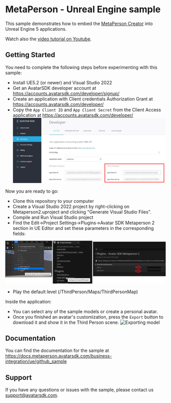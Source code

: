 # MetaPerson - Unreal Engine sample
This sample demonstrates how to embed the [MetaPerson Creator](https://metaperson.avatarsdk.com/) into Unreal Engine 5 applications.

Watch also the [video tutorial on Youtube](https://www.youtube.com/watch?v=LslWA6CcWMs&ab_channel=AvatarSDK).

## Getting Started
You need to complete the following steps before experimenting with this sample:

* Install UE5.2 (or newer) and Visual Studio 2022
* Get an AvatarSDK developer account at https://accounts.avatarsdk.com/developer/signup/
* Create an application with Client credentials Authorization Grant at https://accounts.avatarsdk.com/developer/
* Copy the `App Client ID` and `App Client Secret` from the Client Access application at https://accounts.avatarsdk.com/developer/
![App Client Credentials](./Images/credentials.JPG "App Client Credentials")

Now you are ready to go: 
* Clone this repository to your computer
* Create a Visual Studio 2022 project by right-clicking on Metaperson2.uproject and clicking "Generate Visual Studio Files".
* Compile and Run Visual Studio project
* Find the Edit->Project Settings->Plugins->Avatar SDK Metaperson 2 section in UE Editor and set these parameters in the corresponding fields:

![Credentials](./Images/credentials.png)

* Play the default level (/ThirdPerson/Maps/ThirdPersonMap)

Inside the application:
* You can select any of the sample models or create a personal avatar.
* Once you finished an avatar's customization, press the `Export` button to download it and show it in the Third Person scene.
![Exporting model](./Images/exporting_model.gif "Exporting model")

## Documentation
You can find the documentation for the sample at https://docs.metaperson.avatarsdk.com/business-integration/ue/github_sample

## Support
If you have any questions or issues with the sample, please contact us <support@avatarsdk.com>.
